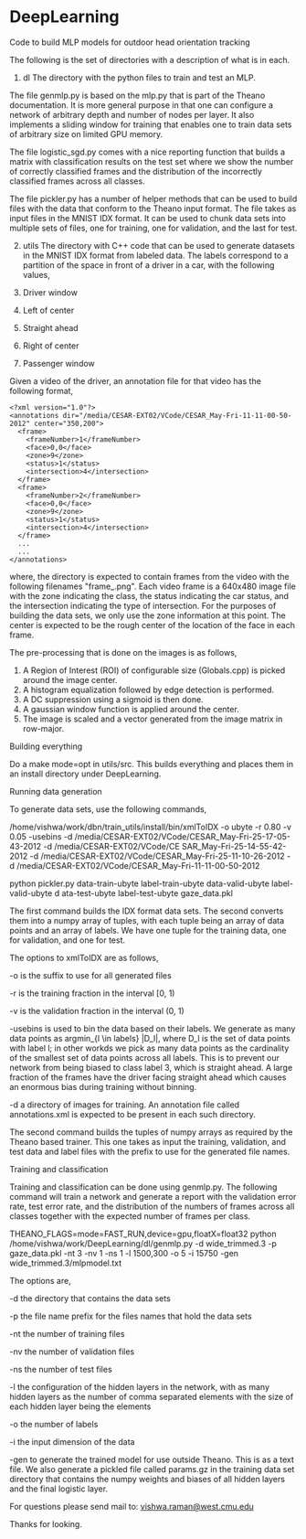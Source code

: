 DeepLearning
============

Code to build MLP models for outdoor head orientation tracking

The following is the set of directories with a description of what is
in each.

1. dl
The directory with the python files to train and test an MLP.

The file genmlp.py is based on the mlp.py that is part of the Theano
documentation. It is more general purpose in that one can configure
a network of arbitrary depth and number of nodes per layer. It also
implements a sliding window for training that enables one to train
data sets of arbitrary size on limited GPU memory.

The file logistic_sgd.py comes with a nice reporting function that
builds a matrix with classification results on the test set where we
show the number of correctly classified frames and the distribution
of the incorrectly classified frames across all classes.

The file pickler.py has a number of helper methods that can be used to
build files with the data that conform to the Theano input format. 
The file takes as input files in the MNIST IDX format. It can be used 
to chunk data sets into multiple sets of files, one for training, one
for validation, and the last for test.

2. utils
The directory with C++ code that can be used to generate datasets in
the MNIST IDX format from labeled data. The labels correspond to a
partition of the space in front of a driver in a car, with the 
following values,

1. Driver window
2. Left of center
3. Straight ahead
4. Right of center
5. Passenger window

Given a video of the driver, an annotation file for that video has the
following format,

	<?xml version="1.0"?>
	<annotations dir="/media/CESAR-EXT02/VCode/CESAR_May-Fri-11-11-00-50-2012" center="350,200">
	  <frame>
	    <frameNumber>1</frameNumber>
	    <face>0,0</face>
	    <zone>9</zone>
	    <status>1</status>
	    <intersection>4</intersection>
	  </frame>
	  <frame>
	    <frameNumber>2</frameNumber>
	    <face>0,0</face>
	    <zone>9</zone>
	    <status>1</status>
	    <intersection>4</intersection>
	  </frame>
	  ...
	  ...
	</annotations>

where, the directory is expected to contain frames from the video with the
following filenames "frame_<frameNumber>.png". Each video frame is a
640x480 image file with the zone indicating the class, the status indicating
the car status, and the intersection indicating the type of intersection.
For the purposes of building the data sets, we only use the zone information
at this point. The center is expected to be the rough center of the location
of the face in each frame.

The pre-processing that is done on the images is as follows,

1. A Region of Interest (ROI) of configurable size (Globals.cpp) is picked
around the image center.
2. A histogram equalization followed by edge detection is performed.
3. A DC suppression using a sigmoid is then done.
4. A gaussian window function is applied around the center.
5. The image is scaled and a vector generated from the image matrix in
row-major.

Building everything

Do a make mode=opt in utils/src. This builds everything and places them
in an install directory under DeepLearning.

Running data generation

To generate data sets, use the following commands,

/home/vishwa/work/dbn/train_utils/install/bin/xmlToIDX -o ubyte -r 0.80 -v 0.05 -usebins 
-d /media/CESAR-EXT02/VCode/CESAR_May-Fri-25-17-05-43-2012 -d /media/CESAR-EXT02/VCode/CE
SAR_May-Fri-25-14-55-42-2012 -d /media/CESAR-EXT02/VCode/CESAR_May-Fri-25-11-10-26-2012 -
d /media/CESAR-EXT02/VCode/CESAR_May-Fri-11-11-00-50-2012

python pickler.py data-train-ubyte label-train-ubyte data-valid-ubyte label-valid-ubyte d
ata-test-ubyte label-test-ubyte gaze_data.pkl

The first command builds the IDX format data sets. The second converts
them into a numpy array of tuples, with each tuple being an array of data
points and an array of labels. We have one tuple for the training data, one
for validation, and one for test.

The options to xmlToIDX are as follows,

-o is the suffix to use for all generated files

-r is the training fraction in the interval [0, 1)

-v is the validation fraction in the interval (0, 1)

-usebins is used to bin the data based on their labels. We generate as many
data points as argmin_{l \in labels} |D_l|, where D_l is the set of data 
points with label l; in other workds we pick as many data points as the
cardinality of the smallest set of data points across all labels. This is to
prevent our network from being biased to class label 3, which is straight
ahead. A large fraction of the frames have the driver facing straight ahead
which causes an enormous bias during training without binning.

-d a directory of images for training. An annotation file called 
annotations.xml is expected to be present in each such directory.

The second command builds the tuples of numpy arrays as required by the
Theano based trainer. This one takes as input the training, validation,
and test data and label files with the prefix to use for the generated
file names.

Training and classification

Training and classification can be done using genmlp.py. The following
command will train a network and generate a report with the validation
error rate, test error rate, and the distribution of the numbers of
frames across all classes together with the expected number of frames 
per class.

THEANO_FLAGS=mode=FAST_RUN,device=gpu,floatX=float32 python /home/vishwa/work/DeepLearning/dl/genmlp.py -d wide_trimmed.3 -p gaze_data.pkl -nt 3 -nv 1 -ns 1 -l 1500,300 -o 5 -i 15750 -gen wide_trimmed.3/mlpmodel.txt

The options are,

-d the directory that contains the data sets

-p the file name prefix for the files names that hold the data sets

-nt the number of training files

-nv the number of validation files

-ns the number of test files

-l the configuration of the hidden layers in the network, with as many
hidden layers as the number of comma separated elements with the size of 
each hidden layer being the elements

-o the number of labels

-i the input dimension of the data

-gen to generate the trained model for use outside Theano. This is as a text
file. We also generate a pickled file called params.gz in the training data
set directory that contains the numpy weights and biases of all hidden layers
and the final logistic layer.

For questions please send mail to: vishwa.raman@west.cmu.edu

Thanks for looking.

